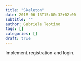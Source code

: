 ```yaml
---
title: "Skeleton"
date: 2018-06-13T15:00:32+02:00
subtitle: ""
author: Gabriele Teotino
tags: []
categories: []
draft: true
---
```


Implement registration and login.
